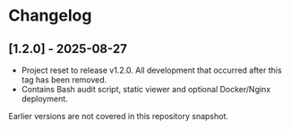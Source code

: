 # Changelog

## [1.2.0] - 2025-08-27

- Project reset to release v1.2.0. All development that occurred after this tag has been removed.
- Contains Bash audit script, static viewer and optional Docker/Nginx deployment.

Earlier versions are not covered in this repository snapshot.

